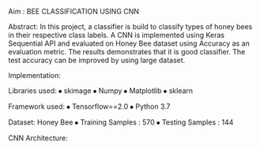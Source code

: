 Aim : BEE CLASSIFICATION USING CNN

Abstract:
In this project, a classifier is build to classify types of honey bees in their respective class labels. A CNN is implemented using Keras Sequential API and evaluated on Honey Bee dataset using Accuracy as an evaluation metric. The results demonstrates that it is good classifier. The test accuracy can be improved by using large dataset.

Implementation:

Libraries used:
⦁	skimage
⦁	Numpy
⦁	Matplotlib
⦁	sklearn

Framework used:
⦁	Tensorflow==2.0
⦁	Python 3.7

Dataset: Honey Bee 
⦁	Training Samples : 570
⦁	Testing Samples : 144

CNN Architecture:




